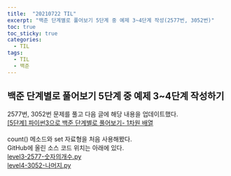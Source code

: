 ```yaml
---
title:  "20210722 TIL"
excerpt: "백준 단계별로 풀어보기 5단계 중 예제 3~4단계 작성(2577번, 3052번)"
toc: true
toc_sticky: true
categories:
  - TIL
tags:
  - TIL
  - 백준
---
```


## 백준 단계별로 풀어보기 5단계 중 예제 3\~4단계 작성하기 
2577번, 3052번 문제를 풀고 다음 글에 해당 내용을 업데이트했다.  
[[5단계] 파이썬3으로 백준 단계별로 풀어보기- 1차원 배열](https://leeryeongsong.github.io/baekjoon/baekjoon-step-by-step-python3-step5/)  
<br>
count() 메소드와 set 자료형을 처음 사용해봤다.  
GitHub에 올린 소스 코드 위치는 아래에 있다.  
[level3-2577-숫자의개수.py](https://github.com/leeryeongsong/baekjoon-step-by-step-python3/blob/main/step5/level3-2577-%EC%88%AB%EC%9E%90%EC%9D%98%EA%B0%9C%EC%88%98.py)  
[level4-3052-나머지.py](https://github.com/leeryeongsong/baekjoon-step-by-step-python3/blob/main/step5/level4-3052-%EB%82%98%EB%A8%B8%EC%A7%80.py)
<br>
<br>
